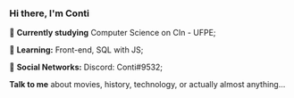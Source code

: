 ### Hi there, I'm Conti

📖 **Currently studying** Computer Science on CIn - UFPE;

🌱 **Learning:** Front-end, SQL with JS;

💬 **Social Networks:** Discord: Conti#9532;  

**Talk to me** about movies, history, technology, or actually almost anything...

